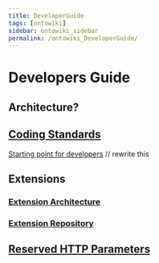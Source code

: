 ```yaml
---
title: DeveloperGuide
tags: [ontowiki]
sidebar: ontowiki_sidebar
permalink: /ontowiki_DeveloperGuide/
---
```


# Developers Guide
## Architecture?
## [Coding Standards](Coding-Standards)
[Starting point for developers](ExtensionDeveloperStart) // rewrite this
<How-to-test>
## Extensions
### [Extension Architecture](Extension-Architecture)
### [Extension Repository](Extension-Repository)
### <Wrapper-Example>

## [Reserved HTTP Parameters](HTTP-Parameters)
<Instance-Lists>
<JavaScriptEvents>
<PHPCodeSniffer>
<PHPUnit>
<Using-the-repository>
<Webservices>


